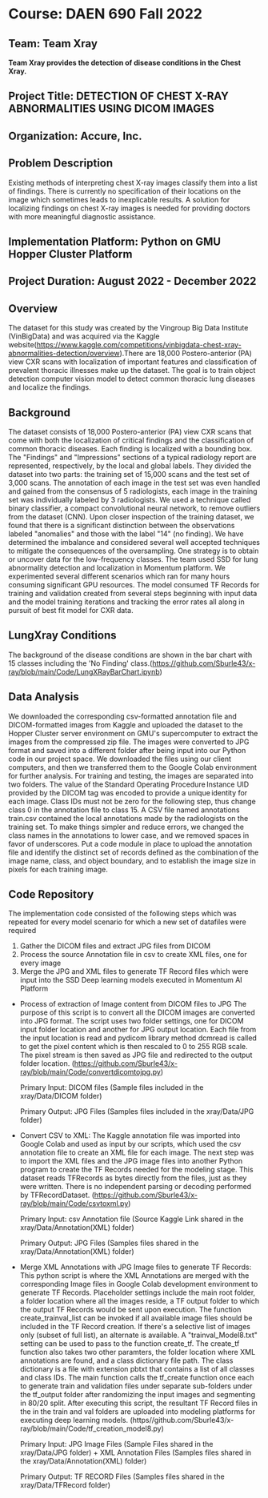 # Course: DAEN 690 Fall 2022
## Team: Team Xray
__Team Xray provides the detection of disease conditions in the Chest Xray.__

## Project Title: DETECTION OF CHEST X-RAY ABNORMALITIES USING DICOM IMAGES
## Organization: Accure, Inc.

## Problem Description
Existing methods of interpreting chest X-ray images classify them into a list of findings. There is currently no specification of their locations on the image which sometimes leads to inexplicable results. A solution for localizing findings on chest X-ray images is needed for providing doctors with more meaningful diagnostic assistance.

## Implementation Platform: Python on GMU Hopper Cluster Platform

## Project Duration: August 2022 - December 2022
## Overview
The dataset for this study was created by the Vingroup Big Data Institute (VinBigData) and was acquired via the Kaggle website(https://www.kaggle.com/competitions/vinbigdata-chest-xray-abnormalities-detection/overview).There are 18,000 Postero-anterior (PA) view CXR scans with localization of important features and classification of prevalent thoracic illnesses make up the dataset. The goal is to train object detection computer vision model to detect common thoracic lung diseases and localize the findings.
## Background
The dataset consists of 18,000 Postero-anterior (PA) view CXR scans that come with both the localization of critical findings and the classification of common thoracic diseases. Each finding is localized with a bounding box. The "Findings" and "Impressions" sections of a typical radiology report are represented, respectively, by the local and global labels. They divided the dataset into two parts: the training set of 15,000 scans and the test set of 3,000 scans. The annotation of each image in the test set was even handled and gained from the consensus of 5 radiologists, each image in the training set was individually labeled by 3 radiologists. We used a technique called binary classifier, a compact convolutional neural network, to remove outliers from the dataset (CNN). Upon closer inspection of the training dataset, we found that there is a significant distinction between the observations labeled "anomalies" and those with the label "14" (no finding). We have determined the imbalance and considered several well accepted techniques to mitigate the consequences of the oversampling. One strategy is to obtain or uncover data for the low-frequency classes. The team used SSD for lung abnormality detection and localization in Momentum platform. We experimented several different scenarios which ran for many hours consuming significant GPU resources. The model consumed TF Records for training and validation created from several steps beginning with input data and the model training iterations and tracking the error rates all along in pursuit of best fit model for CXR data.
## LungXray Conditions
The background of the disease conditions are shown in the bar chart with 15 classes including the 'No Finding' class.(https://github.com/Sburle43/x-ray/blob/main/Code/LungXRayBarChart.ipynb)
## Data Analysis
We downloaded the corresponding csv-formatted annotation file and DICOM-formatted images from Kaggle and uploaded the dataset to the Hopper Cluster server environment on GMU's supercomputer to extract the images from the compressed zip file. The images were converted to JPG format and saved into a different folder after being input into our Python code in our project space. We downloaded the files using our client computers, and then we transferred them to the Google Colab environment for further analysis. For training and testing, the images are separated into two folders. The value of the Standard Operating Procedure Instance UID provided by the DICOM tag was encoded to provide a unique identity for each image. Class IDs must not be zero for the following step, thus change class 0 in the annotation file to class 15. A CSV file named annotations train.csv contained the local annotations made by the radiologists on the training set. To make things simpler and reduce errors, we changed the class names in the annotations to lower case, and we removed spaces in favor of underscores. Put a code module in place to upload the annotation file and identify the distinct set of records defined as the combination of the image name, class, and object boundary, and to establish the image size in pixels for each training image.
## Code Repository
The implementation code consisted of the following steps which was repeated for every model scenario for which a new set of datafiles were required 
  1. Gather the DICOM files and extract JPG files from DICOM 
  2. Process the source Annotation file in csv to create XML files, one for every image 
  3. Merge the JPG and XML files to generate TF Record files which were input into the SSD Deep learning models executed in Momentum AI Platform

* Process of extraction of Image content from DICOM files to JPG
The purpose of this script is to convert all the DICOM images are converted into JPG format. The script uses two folder settings, one for DICOM input folder location and another for JPG output location. Each file from the input location is read and pydicom library method dcmread is called to get the pixel content which is then rescaled to 0 to 255 RGB scale. The pixel stream is then saved as JPG file and redirected to the output folder location.  (https://github.com/Sburle43/x-ray/blob/main/Code/convertdicomtojpg.py)

  Primary Input: DICOM files (Sample files included in the xray/Data/DICOM folder)
  
  Primary Output: JPG Files (Samples files included in the xray/Data/JPG folder)

* Convert CSV to XML:
The Kaggle annotation file was imported into Google Colab and used as input by our scripts, which used the csv annotation file to create an XML file for each image. The next step was to import the XML files and the JPG image files into another Python program to create the TF Records needed for the modeling stage. This dataset reads TFRecords as bytes directly from the files, just as they were written. There is no independent parsing or decoding performed by TFRecordDataset.  (https://github.com/Sburle43/x-ray/blob/main/Code/csvtoxml.py)

  Primary Input: csv Annotation file (Source Kaggle Link shared in the xray/Data/Annotation(XML) folder)
  
  Primary Output: JPG Files (Samples files shared in the xray/Data/Annotation(XML) folder)

* Merge XML Annotations with JPG Image files to generate TF Records:
This python script is where the XML Annotations are merged with the corresponding Image files in Google Colab development environment to generate TF Records. Placeholder settings include the main root folder, a folder location where all the images reside, a TF output folder to which the output TF Records would be sent upon execution. The function create_trainval_list can be invoked if all available image files should be included in the TF Record creation. If there's a selective list of images only (subset of full list), an alternate is available. A "trainval_Model8.txt" setting can be used to pass to the function create_tf. The create_tf function also takes two other paramters, the folder location where XML annotations are found, and a class dictionary file path. The class dictionary is a file with extension pbtxt that contains a list of all classes and class IDs. The main function calls the tf_create function once each to generate train and validation files under separate sub-folders under the tf_output folder after randomizing the input images and segmenting in 80/20 split. After executing this script, the resultant TF Record files in the in the train and val folders are uploaded into modeling platforms for executing deep learning models. (https//github.com/Sburle43/x-ray/blob/main/Code/tf_creation_model8.py)

  Primary Input: JPG Image Files (Sample Files shared in the xray/Data/JPG folder) + XML Annotation Files (Samples files shared in the xray/Data/Annotation(XML) folder)
  
  Primary Output: TF RECORD Files (Samples files shared in the xray/Data/TFRecord folder)
